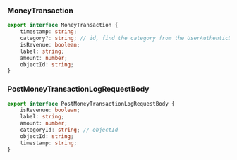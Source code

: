 ### MoneyTransaction

```ts
export interface MoneyTransaction {
	timestamp: string;
	category?: string; // id, find the category from the UserAuthenticData object that is in the access_token
	isRevenue: boolean;
	label: string;
	amount: number;
	objectId: string;
}
```



### PostMoneyTransactionLogRequestBody

```ts
export interface PostMoneyTransactionLogRequestBody {
	isRevenue: boolean;
	label: string;
	amount: number;
	categoryId: string; // objectId
	objectId: string;
	timestamp: string;
}
```
